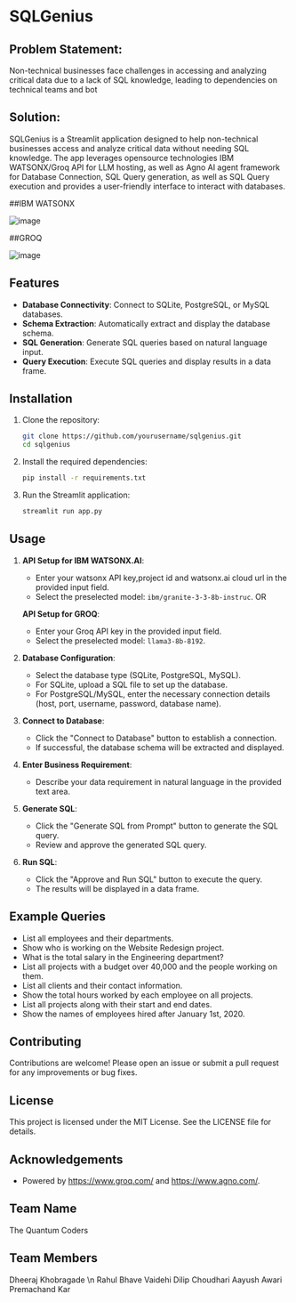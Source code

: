 # SQLGenius
 
## Problem Statement:
 
Non-technical businesses face challenges in accessing and analyzing critical data due to a lack of SQL knowledge, leading to dependencies on technical teams and bot
 
## Solution:
 
SQLGenius is a Streamlit application designed to help non-technical businesses access and analyze critical data without needing SQL knowledge. The app leverages opensource technologies IBM WATSONX/Groq API for LLM hosting, as well as Agno AI agent framework for  Database Connection, SQL Query generation, as well as SQL Query execution and provides a user-friendly interface to interact with databases.

##IBM WATSONX

![image](https://github.com/user-attachments/assets/6234e2ff-85c3-4029-961c-08496ae36efc)


##GROQ

![image](https://github.com/user-attachments/assets/59b74980-b82f-40ed-afc5-ad8229738c91)



## Features
 
- **Database Connectivity**: Connect to SQLite, PostgreSQL, or MySQL databases.
- **Schema Extraction**: Automatically extract and display the database schema.
- **SQL Generation**: Generate SQL queries based on natural language input.
- **Query Execution**: Execute SQL queries and display results in a data frame.

## Installation
 
1. Clone the repository:
    ```bash
    git clone https://github.com/yourusername/sqlgenius.git
    cd sqlgenius
    ```
 
2. Install the required dependencies:
    ```bash
    pip install -r requirements.txt
    ```
 
3. Run the Streamlit application:
    ```bash
    streamlit run app.py
    ```
 
## Usage
 
1. **API Setup for IBM WATSONX.AI**:
    - Enter your watsonx API key,project id and watsonx.ai cloud url in the provided input field.
    - Select the preselected model: `ibm/granite-3-3-8b-instruc`.
  OR
    
    **API Setup for GROQ**:
     - Enter your Groq API key in the provided input field.
     - Select the preselected model: `llama3-8b-8192`.
2. **Database Configuration**:
    - Select the database type (SQLite, PostgreSQL, MySQL).
    - For SQLite, upload a SQL file to set up the database.
    - For PostgreSQL/MySQL, enter the necessary connection details (host, port, username, password, database name).
 
3. **Connect to Database**:
    - Click the "Connect to Database" button to establish a connection.
    - If successful, the database schema will be extracted and displayed.
 
4. **Enter Business Requirement**:
    - Describe your data requirement in natural language in the provided text area.
 
5. **Generate SQL**:
    - Click the "Generate SQL from Prompt" button to generate the SQL query.
    - Review and approve the generated SQL query.
 
6. **Run SQL**:
    - Click the "Approve and Run SQL" button to execute the query.
    - The results will be displayed in a data frame.
 
## Example Queries
 
- List all employees and their departments.
- Show who is working on the Website Redesign project.
- What is the total salary in the Engineering department?
- List all projects with a budget over 40,000 and the people working on them.
- List all clients and their contact information.
- Show the total hours worked by each employee on all projects.
- List all projects along with their start and end dates.
- Show the names of employees hired after January 1st, 2020.
 
## Contributing
 
Contributions are welcome! Please open an issue or submit a pull request for any improvements or bug fixes.
 
## License
 
This project is licensed under the MIT License. See the LICENSE file for details.
 
## Acknowledgements
 
- Powered by https://www.groq.com/ and https://www.agno.com/.
 
## Team Name
The Quantum Coders

## Team Members

Dheeraj Khobragade \n
Rahul Bhave
Vaidehi Dilip Choudhari
Aayush Awari
Premachand Kar
